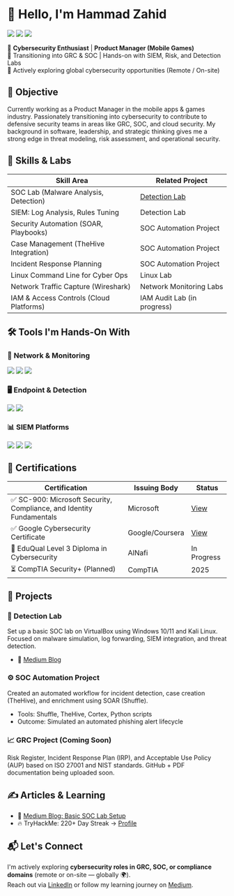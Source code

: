 # 👋 Hello, I'm **Hammad Zahid**

<a href="https://www.linkedin.com/in/hammad-zahid/"><img src="https://img.shields.io/badge/-LinkedIn-0072b1?style=flat-square&logo=linkedin&logoColor=white"/></a>
<a href="https://medium.com/@hammad-zahid"><img src="https://img.shields.io/badge/-Medium-000000?style=flat-square&logo=medium&logoColor=white"/></a>
<a href="https://tryhackme.com/p/hammadzahid"><img src="https://img.shields.io/badge/TryHackMe-220+_Day_Streak-red?style=flat-square&logo=tryhackme&logoColor=white"/></a>

🎯 **Cybersecurity Enthusiast** | **Product Manager (Mobile Games)**  
🔐 Transitioning into GRC & SOC | Hands-on with SIEM, Risk, and Detection Labs  
📍 Actively exploring global cybersecurity opportunities (Remote / On-site)



## 🎯 Objective

Currently working as a Product Manager in the mobile apps & games industry. Passionately transitioning into cybersecurity to contribute to defensive security teams in areas like GRC, SOC, and cloud security. My background in software, leadership, and strategic thinking gives me a strong edge in threat modeling, risk assessment, and operational security.



## 🧠 Skills & Labs

| Skill Area                               | Related Project |
|------------------------------------------|-----------------|
| SOC Lab (Malware Analysis, Detection)    | [Detection Lab](https://medium.com/@hammad-zahid/basic-soc-lab-setup-on-virtualbox-win10-11-kali-linux-0723f55ae99f) |
| SIEM: Log Analysis, Rules Tuning         | Detection Lab |
| Security Automation (SOAR, Playbooks)    | SOC Automation Project |
| Case Management (TheHive Integration)    | SOC Automation Project |
| Incident Response Planning               | SOC Automation Project |
| Linux Command Line for Cyber Ops         | Linux Lab |
| Network Traffic Capture (Wireshark)      | Network Monitoring Labs |
| IAM & Access Controls (Cloud Platforms)  | IAM Audit Lab (in progress) |



## 🛠️ Tools I'm Hands-On With

### 🔗 **Network & Monitoring**
<img src="https://img.shields.io/badge/-Wireshark-1679A7?&style=for-the-badge&logo=Wireshark&logoColor=white" />
<img src="https://img.shields.io/badge/-Suricata-EF3B2D?&style=for-the-badge&logo=Suricata&logoColor=white" />
<img src="https://img.shields.io/badge/-Zeek-777BB4?&style=for-the-badge&logo=Zeek&logoColor=white" />

### 🖥️ **Endpoint & Detection**
<img src="https://img.shields.io/badge/-Microsoft_Defender_for_Endpoint-00A4EF?&style=for-the-badge&logo=Microsoft&logoColor=white" />
<img src="https://img.shields.io/badge/-Velociraptor-4B275F?&style=for-the-badge&logo=Velociraptor&logoColor=white" />

### 📊 **SIEM Platforms**
<img src="https://img.shields.io/badge/-Microsoft_Sentinel-0078D4?&style=for-the-badge&logo=Microsoft&logoColor=white" />
<img src="https://img.shields.io/badge/-Splunk-000000?&style=for-the-badge&logo=Splunk&logoColor=white" />
<img src="https://img.shields.io/badge/-Elastic-005571?&style=for-the-badge&logo=Elastic&logoColor=white" />



## 📜 Certifications

| Certification | Issuing Body | Status |
|---------------|--------------|--------|
| ✅ SC-900: Microsoft Security, Compliance, and Identity Fundamentals | Microsoft | [View](https://learn.microsoft.com/en-us/credentials/certifications/exams/sc-900/) |
| ✅ Google Cybersecurity Certificate | Google/Coursera | [View](https://www.coursera.org/professional-certificates/google-cybersecurity) |
| 🎯 EduQual Level 3 Diploma in Cybersecurity | AlNafi | In Progress |
| ⏳ CompTIA Security+ (Planned) | CompTIA | 2025 |



## 📂 Projects

### 🧪 Detection Lab
Set up a basic SOC lab on VirtualBox using Windows 10/11 and Kali Linux. Focused on malware simulation, log forwarding, SIEM integration, and threat detection.
- 🔗 [Medium Blog](https://medium.com/@hammad-zahid/basic-soc-lab-setup-on-virtualbox-win10-11-kali-linux-0723f55ae99f)


### ⚙️ SOC Automation Project
Created an automated workflow for incident detection, case creation (TheHive), and enrichment using SOAR (Shuffle).
- Tools: Shuffle, TheHive, Cortex, Python scripts
- Outcome: Simulated an automated phishing alert lifecycle

### 📈 GRC Project (Coming Soon)
Risk Register, Incident Response Plan (IRP), and Acceptable Use Policy (AUP) based on ISO 27001 and NIST standards. GitHub + PDF documentation being uploaded soon.



## ✍️ Articles & Learning

- 🔗 [Medium Blog: Basic SOC Lab Setup](https://medium.com/@hammad-zahid/basic-soc-lab-setup-on-virtualbox-win10-11-kali-linux-0723f55ae99f)
- 🔥 TryHackMe: 220+ Day Streak → [Profile](https://tryhackme.com/p/hammadzahid)



## 📬 Let's Connect

I'm actively exploring **cybersecurity roles in GRC, SOC, or compliance domains** (remote or on-site — globally 🌍).  
Reach out via [LinkedIn](https://www.linkedin.com/in/hammad-zahid/) or follow my learning journey on [Medium](https://medium.com/@hammad-zahid).


